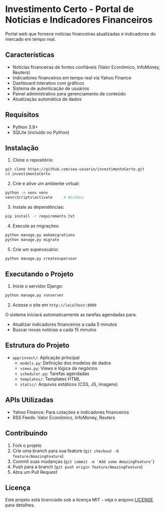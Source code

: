 # Investimento Certo - Portal de Notícias e Indicadores Financeiros

Portal web que fornece notícias financeiras atualizadas e indicadores do mercado em tempo real.

## Características

- Notícias financeiras de fontes confiáveis (Valor Econômico, InfoMoney, Reuters)
- Indicadores financeiros em tempo real via Yahoo Finance
- Dashboard interativo com gráficos
- Sistema de autenticação de usuários
- Painel administrativo para gerenciamento de conteúdo
- Atualização automática de dados

## Requisitos

- Python 3.8+
- SQLite (incluído no Python)

## Instalação

1. Clone o repositório:
```bash
git clone https://github.com/seu-usuario/investimentoCerto.git
cd investimentoCerto
```

2. Crie e ative um ambiente virtual:
```bash
python -m venv venv
venv\Scripts\activate     # Windows
```

3. Instale as dependências:
```bash
pip install -r requirements.txt
```

4. Execute as migrações:
```bash
python manage.py makemigrations
python manage.py migrate
```

5. Crie um superusuário:
```bash
python manage.py createsuperuser
```

## Executando o Projeto

1. Inicie o servidor Django:
```bash
python manage.py runserver
```

2. Acesse o site em `http://localhost:8000`

O sistema iniciará automaticamente as tarefas agendadas para:
- Atualizar indicadores financeiros a cada 5 minutos
- Buscar novas notícias a cada 15 minutos

## Estrutura do Projeto

- `apprinvest/`: Aplicação principal
  - `models.py`: Definição dos modelos de dados
  - `views.py`: Views e lógica de negócios
  - `scheduler.py`: Tarefas agendadas
  - `templates/`: Templates HTML
  - `static/`: Arquivos estáticos (CSS, JS, imagens)

## APIs Utilizadas

- Yahoo Finance: Para cotações e indicadores financeiros
- RSS Feeds: Valor Econômico, InfoMoney, Reuters

## Contribuindo

1. Fork o projeto
2. Crie uma branch para sua feature (`git checkout -b feature/AmazingFeature`)
3. Commit suas mudanças (`git commit -m 'Add some AmazingFeature'`)
4. Push para a branch (`git push origin feature/AmazingFeature`)
5. Abra um Pull Request

## Licença

Este projeto está licenciado sob a licença MIT - veja o arquivo [LICENSE](LICENSE) para detalhes.
